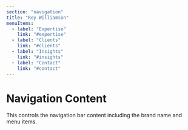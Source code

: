 ```yaml
---
section: "navigation"
title: "Roy Williamson"
menuItems:
  - label: "Expertise"
    link: "#expertise"
  - label: "Clients"
    link: "#clients"
  - label: "Insights"
    link: "#insights"
  - label: "Contact"
    link: "#contact"
---
```


# Navigation Content

This controls the navigation bar content including the brand name and menu items.
